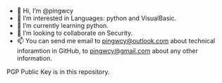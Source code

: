 - 👋 Hi, I’m @pingwcy
- 👀 I’m interested in Languages: python and VisualBasic.
- 🌱 I’m currently learning python.
- 💞️ I’m looking to collaborate on Security.
- 📫 You can send me email to pingwcy@outlook.com about technical inforamtion in GitHub, to pingwcy@gmail.com about any other information.

PGP Public Key is in this repository.



<!---
pingwcy/pingwcy is a ✨ special ✨ repository because its `README.md` (this file) appears on your GitHub profile.
You can click the Preview link to take a look at your changes.
--->
